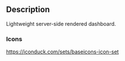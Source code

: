 ## Description

Lightweight server-side rendered dashboard.

### Icons

https://iconduck.com/sets/baseicons-icon-set
